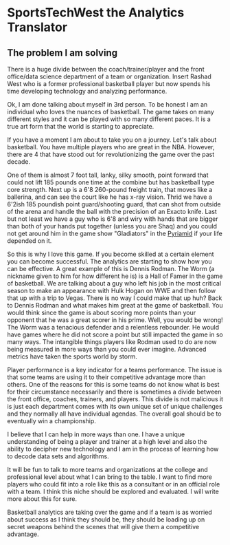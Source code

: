 # SportsTechWest the Analytics Translator

## The problem I am solving 

There is a huge divide between the coach/trainer/player and the front office/data science department of a team or organization.  Insert Rashad West who is a 
former professional basketball player but now spends his time developing technology and analyzing performance.  

Ok, I am done talking about myself in 3rd person.  To be honest I am an individual who loves the nuances of basketball.  The game takes on many different styles and it can be played with so many different paces.  It is a true art form that the world is starting to appreciate.  

If you have a moment I am about to take you on a journey.  Let's talk about basketball.  You have multiple players who are great in the NBA.  However, there are 4 that have stood out for revolutionizing the game over the past decade. 

One of them is almost 7 foot tall, lanky, silky smooth, point forward that could not lift 185 pounds one time at the combine but has basketball type core strength.  Next up is a 6'8 260-pound freight train, that moves like a ballerina, and can see the court like he has x-ray vision.  Thrid we have a 6'2ish 185 poundish point guard/shooting guard,
that can shot from outside of the arena and handle the ball with the precision of an Exacto knife.  Last but not least we have a guy who is 6'8 and wiry with hands that are bigger than both of your hands put together (unless you are Shaq) and you could not get around him in the game show "Gladiators" in the [Pyriamid](https://youtu.be/x5_ivBV7FMo) if your
life depended on it. 

So this is why I love this game.  If you become skilled at a certain element you can become successful.  The analytics are starting to show how you can be effective.  A great example of this is Dennis Rodman.  The Worm (a nickname given to him for how different he is) is a Hall of Famer in the game of basketball.  We are talking about a guy who left his job in the most critical season to make an appearance with Hulk Hogan on WWE and then follow that up with a trip to Vegas.  There is no way I could make that up huh?  Back to Dennis Rodman and what makes him great at the game of basketball.  You would think since the game is about scoring more points than your opponent that he was a great scorer in his prime.  Well, you would be wrong!  The Worm was a tenacious defender and a relentless rebounder.  He would have games where he did
not score a point but still impacted the game in so many ways.  The intangible things players like Rodman used to do are now being measured in more ways than you could ever imagine.  Advanced metrics have taken the sports world by storm.  

Player performance is a key indicator for a teams performance.  The issue is that some teams are using it to their competitive advantage more than others.  One of the reasons for this is some teams do not know what is best for their circumstance necessarily and there is sometimes a divide between the front office, coaches, trainers, and players.  This divide is not malicious it is just each department comes with its own unique set of unique challenges and they normally all have individual agendas.  The overall goal should be to eventually win a championship. 

I believe that I can help in more ways than one.  I have a unique understanding of being a player and trainer at a high level and also the ability to decipher new technology and I am in the process of learning how to decode data sets and algorithms.  

It will be fun to talk to more teams and organizations at the college and professional level about what I can bring to the table.  I want to find more players who could fit into a role like this as a consultant or in an official role with a team.  I think this niche should be explored and evaluated.  I will write more about this for sure. 

Basketball analytics are taking over the game and if a team is as worried about success as I think they should be, they should be loading up on secret weapons behind the scenes that will give them a competitive advantage.  


